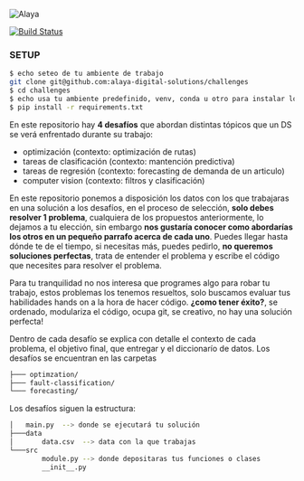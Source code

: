 ![Alaya](https://github.com/alaya-digital-solutions/challenges/blob/main/images/alaya.jpg)

[![Build Status](https://travis-ci.org/joemccann/dillinger.svg?branch=master)](https://travis-ci.org/joemccann/dillinger)


### SETUP

```sh
$ echo seteo de tu ambiente de trabajo
git clone git@github.com:alaya-digital-solutions/challenges
$ cd challenges
$ echo usa tu ambiente predefinido, venv, conda u otro para instalar los requirements
$ pip install -r requirements.txt
```

En este repositorio hay  **4 desafíos** que abordan distintas tópicos que un DS se verá enfrentado durante su trabajo:
* optimización (contexto: optimización de rutas)
* tareas de clasificación (contexto: mantención predictiva)
* tareas de regresión (contexto: forecasting de demanda de un articulo)
* computer vision (contexto: filtros y clasificación)


En este repositorio ponemos a disposición los datos con los que trabajaras en una solución a los desafíos, en el proceso de selección, **solo debes resolver 1 problema**, cualquiera de los propuestos anteriormente,  lo dejamos a tu elección, sin embargo **nos gustaría conocer como abordarías los otros en un pequeño parrafo acerca de cada uno**. Puedes llegar hasta dónde te de el tiempo, si necesitas más, puedes pedirlo, **no queremos soluciones perfectas**, trata de entender el problema y escribe el código que necesites para resolver el problema.

Para tu tranquilidad no nos interesa que programes algo para robar tu trabajo, estos problemas los tenemos resueltos, solo buscamos evaluar tus habilidades hands on a la hora de hacer código. **¿como tener éxito?**, se ordenado, modulariza el código, ocupa git, se creativo, no hay una solución perfecta!

Dentro de cada desafío se explica con detalle el contexto de cada problema, el objetivo final, que entregar y el diccionarío de datos.
Los desafíos se encuentran en las carpetas 

```sh
├─── optimzation/
├─── fault-classification/
└─── forecasting/
 ```
Los desafíos siguen la estructura:
```sh
│   main.py  --> donde se ejecutará tu solución
├───data
│       data.csv  --> data con la que trabajas
└───src
        module.py --> donde depositaras tus funciones o clases
        __init__.py
 ```
 
 
 
 
 
